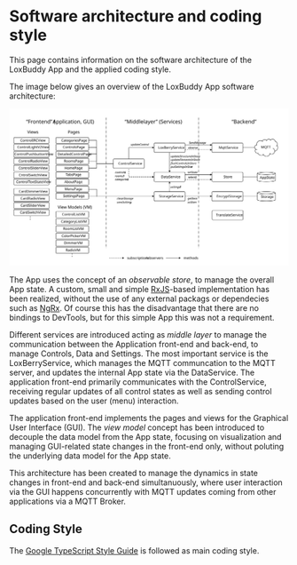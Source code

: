 # Software architecture and coding style

This page contains information on the software architecture of the LoxBuddy App and the applied coding style.

The image below gives an overview of the LoxBuddy App software architecture:

<img src="https://github.com/nufke/LoxBerry-Plugin-LoxBuddy/blob/main/docs/sw-architecture.svg">

The App uses the concept of an *observable store*, to manage the overall App state. A custom, small and simple [RxJS](https://angular.io/guide/rx-library)-based implementation has been realized, without the use of any external packags or dependecies such as [NgRx](https://v7.ngrx.io/guide/store). Of course this has the disadvantage that there are no bindings to DevTools, but for this simple App this was not a requirement.

Different services are introduced acting as *middle layer* to manage the communication between the Application front-end and back-end, to manage Controls, Data and Settings. The most important service is the LoxBerryService, which manages the MQTT communcation to the MQTT server, and updates the internal App state via the DataService. The application front-end primarily communicates with the ControlService, receiving regular updates of all control states as well as sending control updates based on the user (menu) interaction.

The application front-end implements the pages and views for the Graphical User Interface (GUI). The *view model* concept has been introduced to decouple the data model from the App state, focusing on visualization and managing GUI-related state changes in the front-end only, without poluting the underlying data model for the App state.

This architecture has been created to manage the dynamics in state changes in front-end and back-end simultanuously, where user interaction via the GUI happens concurrently with MQTT updates coming from other applications via a MQTT Broker.

## Coding Style

The [Google TypeScript Style Guide](https://google.github.io/styleguide/tsguide.html#interfaces-vs-type-aliases) is followed as main coding style.
